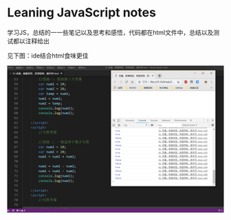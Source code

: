 # Leaning JavaScript notes

学习JS，总结的一一些笔记以及思考和感悟，代码都在html文件中，总结以及测试都以注释给出

见下图：ide结合html食味更佳



![codenote](..\images\codenote.png)